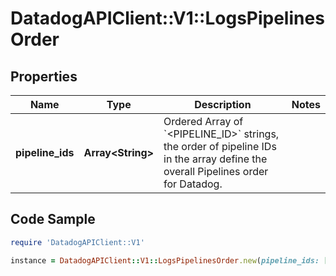 # DatadogAPIClient::V1::LogsPipelinesOrder

## Properties

Name | Type | Description | Notes
------------ | ------------- | ------------- | -------------
**pipeline_ids** | **Array&lt;String&gt;** | Ordered Array of &#x60;&lt;PIPELINE_ID&gt;&#x60; strings, the order of pipeline IDs in the array define the overall Pipelines order for Datadog. | 

## Code Sample

```ruby
require 'DatadogAPIClient::V1'

instance = DatadogAPIClient::V1::LogsPipelinesOrder.new(pipeline_ids: [&quot;tags&quot;,&quot;org_ids&quot;,&quot;products&quot;])
```


